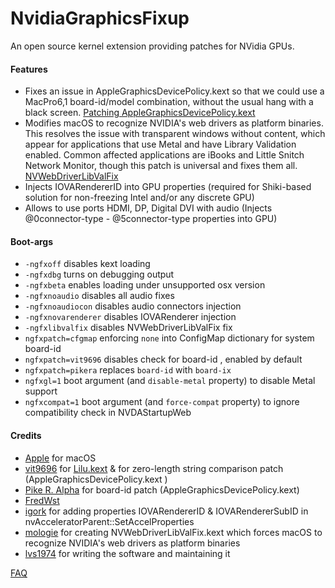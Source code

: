 NvidiaGraphicsFixup
===================

An open source kernel extension providing patches for NVidia GPUs.

#### Features
- Fixes an issue in AppleGraphicsDevicePolicy.kext so that we could use a MacPro6,1 board-id/model combination, 
  without the usual hang with a black screen. 
  [Patching AppleGraphicsDevicePolicy.kext](https://pikeralpha.wordpress.com/2015/11/23/patching-applegraphicsdevicepolicy-kext)
- Modifies macOS to recognize NVIDIA's web drivers as platform binaries. This resolves the issue with transparent windows without content,
  which appear for applications that use Metal and have Library Validation enabled. Common affected applications are iBooks and Little Snitch Network Monitor,
  though this patch is universal and fixes them all.
  [NVWebDriverLibValFix](https://github.com/mologie/NVWebDriverLibValFix)
- Injects IOVARendererID into GPU properties (required for Shiki-based solution for non-freezing Intel and/or any discrete GPU)
- Allows to use ports HDMI, DP, Digital DVI with audio (Injects @0connector-type - @5connector-type properties into GPU)

#### Boot-args
- `-ngfxoff` disables kext loading
- `-ngfxdbg` turns on debugging output
- `-ngfxbeta` enables loading under unsupported osx version
- `-ngfxnoaudio` disables all audio fixes
- `-ngfxnoaudiocon` disables audio connectors injection
- `-ngfxnovarenderer` disables IOVARenderer injection
- `-ngfxlibvalfix` disables NVWebDriverLibValFix fix
- `ngfxpatch=cfgmap` enforcing `none` into ConfigMap dictionary for system board-id
- `ngfxpatch=vit9696` disables check for board-id , enabled by default
- `ngfxpatch=pikera` replaces `board-id` with `board-ix`
- `ngfxgl=1` boot argument (and `disable-metal` property) to disable Metal support
- `ngfxcompat=1` boot argument (and `force-compat` property) to ignore compatibility check in NVDAStartupWeb


#### Credits
- [Apple](https://www.apple.com) for macOS  
- [vit9696](https://github.com/vit9696) for [Lilu.kext](https://github.com/vit9696/Lilu) & for zero-length string comparison patch (AppleGraphicsDevicePolicy.kext )
- [Pike R. Alpha](https://github.com/Piker-Alpha) for board-id patch (AppleGraphicsDevicePolicy.kext)
- [FredWst](http://www.insanelymac.com/forum/user/509660-fredwst/)
- [igork](https://applelife.ru/members/igork.564) for adding properties IOVARendererID & IOVARendererSubID in nvAcceleratorParent::SetAccelProperties
- [mologie](https://github.com/mologie/NVWebDriverLibValFix) for creating NVWebDriverLibValFix.kext which forces macOS to recognize NVIDIA's web drivers as platform binaries
- [lvs1974](https://applelife.ru/members/lvs1974.53809) for writing the software and maintaining it


[FAQ](https://github.com/lvs1974/NvidiaGraphicsFixup/blob/master/FAQ.md)
